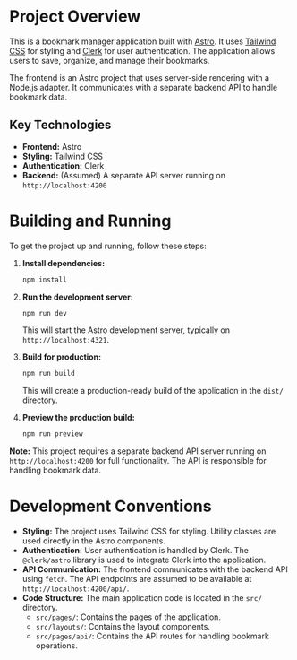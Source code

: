 
# Project Overview

This is a bookmark manager application built with [Astro](https://astro.build/). It uses [Tailwind CSS](https://tailwindcss.com/) for styling and [Clerk](https://clerk.com/) for user authentication. The application allows users to save, organize, and manage their bookmarks.

The frontend is an Astro project that uses server-side rendering with a Node.js adapter. It communicates with a separate backend API to handle bookmark data.

## Key Technologies

*   **Frontend:** Astro
*   **Styling:** Tailwind CSS
*   **Authentication:** Clerk
*   **Backend:** (Assumed) A separate API server running on `http://localhost:4200`

# Building and Running

To get the project up and running, follow these steps:

1.  **Install dependencies:**
    ```bash
    npm install
    ```

2.  **Run the development server:**
    ```bash
    npm run dev
    ```
    This will start the Astro development server, typically on `http://localhost:4321`.

3.  **Build for production:**
    ```bash
    npm run build
    ```
    This will create a production-ready build of the application in the `dist/` directory.

4.  **Preview the production build:**
    ```bash
    npm run preview
    ```

**Note:** This project requires a separate backend API server running on `http://localhost:4200` for full functionality. The API is responsible for handling bookmark data.

# Development Conventions

*   **Styling:** The project uses Tailwind CSS for styling. Utility classes are used directly in the Astro components.
*   **Authentication:** User authentication is handled by Clerk. The `@clerk/astro` library is used to integrate Clerk into the application.
*   **API Communication:** The frontend communicates with the backend API using `fetch`. The API endpoints are assumed to be available at `http://localhost:4200/api/`.
*   **Code Structure:** The main application code is located in the `src/` directory.
    *   `src/pages/`: Contains the pages of the application.
    *   `src/layouts/`: Contains the layout components.
    *   `src/pages/api/`: Contains the API routes for handling bookmark operations.
